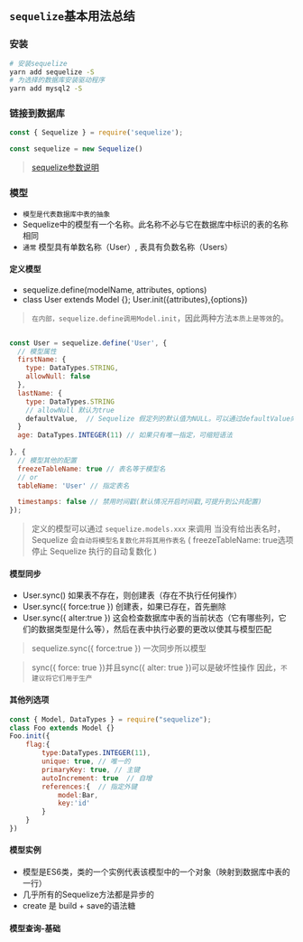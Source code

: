 ## `sequelize`基本用法总结

### 安装
```bash
# 安装sequelize
yarn add sequelize -S
# 为选择的数据库安装驱动程序
yarn add mysql2 -S
```

### 链接到数据库

```js
const { Sequelize } = require('sequelize');

const sequelize = new Sequelize()

```
> [sequelize参数说明](https://sequelize.org/master/class/lib/sequelize.js~Sequelize.html#instance-constructor-constructor)

### 模型

- `模型是代表数据库中表的抽象`
- Sequelize中的模型有一个名称。此名称不必与它在数据库中标识的表的名称相同
- `通常` 模型具有单数名称（User）, 表具有负数名称（Users）

#### 定义模型

- sequelize.define(modelName, attributes, options)
- class User extends Model {};   User.init({attributes},{options})

> `在内部，sequelize.define调用Model.init`，因此两种方法`本质上是等效`的。


```js

const User = sequelize.define('User', {
  // 模型属性
  firstName: {
    type: DataTypes.STRING,
    allowNull: false
  },
  lastName: {
    type: DataTypes.STRING
    // allowNull 默认为true
    defaultValue,  // Sequelize 假定列的默认值为NULL。可以通过defaultValue向列定义传递特定信息来更改此行为
  }
  age: DataTypes.INTEGER(11) // 如果只有唯一指定，可缩短语法
  
}, {
  // 模型其他的配置
  freezeTableName: true // 表名等于模型名
  // or
  tableName: 'User' // 指定表名

  timestamps: false // 禁用时间戳(默认情况开启时间戳,可提升到公共配置)
});


```

> 定义的模型可以通过 `sequelize.models.xxx` 来调用
> 当没有给出表名时，Sequelize 会`自动将模型名复数化并将其用作表名` ( freezeTableName: true选项停止 Sequelize 执行的自动复数化 )

#### 模型同步

- User.sync()   如果表不存在，则创建表（存在不执行任何操作）
- User.sync({ force:true })  创建表，如果已存在，首先删除
- User.sync({ alter:true })  这会检查数据库中表的当前状态（它有哪些列，它们的数据类型是什么等），然后在表中执行必要的更改以使其与模型匹配

> sequelize.sync({ force:true }) 一次同步所以模型

> sync({ force: true })并且sync({ alter: true })可以是破坏性操作 因此，`不建议将它们用于生产`

#### 其他列选项

```js
const { Model, DataTypes } = require("sequelize");
class Foo extends Model {}
Foo.init({
    flag:{
        type:DataTypes.INTEGER(11),
        unique: true, // 唯一的
        primaryKey: true, // 主键
        autoIncrement: true  // 自增
        references:{  // 指定外键
            model:Bar,
            key:'id'
        }
    }
})

```

#### 模型实例

- 模型是ES6类，类的一个实例代表该模型中的一个对象（映射到数据库中表的一行）
- 几乎所有的Sequelize方法都是异步的
- create 是 build + save的语法糖

#### 模型查询-基础

